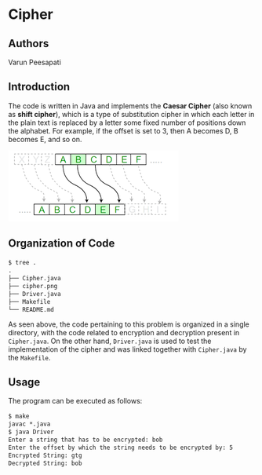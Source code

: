 # Cipher

## Authors
Varun Peesapati

## Introduction
The code is written in Java and implements the **Caesar Cipher** (also known as
**shift cipher**), which is a type of substitution cipher in which each letter
in the plain text is replaced by a letter some fixed number of positions down
the alphabet. For example, if the offset is set to 3, then A becomes D, B
becomes E, and so on.

![Caesar Cipher](cipher.png)

## Organization of Code
```
$ tree .
.
├── Cipher.java
├── cipher.png
├── Driver.java
├── Makefile
└── README.md
```
As seen above, the code pertaining to this problem is organized in a single
directory, with the code related to encryption and decryption present in 
`Cipher.java`. On the other hand, `Driver.java` is used to test the
implementation of the cipher and was linked together with `Cipher.java` by the 
`Makefile`.

## Usage
The program can be executed as follows:
```
$ make
javac *.java
$ java Driver
Enter a string that has to be encrypted: bob
Enter the offset by which the string needs to be encrypted by: 5
Encrypted String: gtg
Decrypted String: bob
```